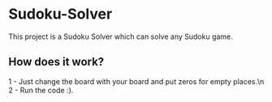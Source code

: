 # Sudoku-Solver
This project is a Sudoku Solver which can solve any Sudoku game.

## How does it work?
1 - Just change the board with your board and put zeros for empty places.\n
2 - Run the code :).
